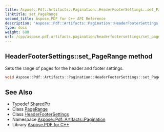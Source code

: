 ```yaml
---
title: Aspose::Pdf::Artifacts::Pagination::HeaderFooterSettings::set_PageRange method
linktitle: set_PageRange
second_title: Aspose.PDF for C++ API Reference
description: 'Aspose::Pdf::Artifacts::Pagination::HeaderFooterSettings::set_PageRange method. Sets the range of pages for the header and footer settings in C++.'
type: docs
weight: 600
url: /cpp/aspose.pdf.artifacts.pagination/headerfootersettings/set_pagerange/
---
```

## HeaderFooterSettings::set_PageRange method


Sets the range of pages for the header and footer settings.

```cpp
void Aspose::Pdf::Artifacts::Pagination::HeaderFooterSettings::set_PageRange(System::SharedPtr<Aspose::Pdf::Artifacts::Pagination::PageRange> value)
```

## See Also

* Typedef [SharedPtr](../../../system/sharedptr/)
* Class [PageRange](../../pagerange/)
* Class [HeaderFooterSettings](../)
* Namespace [Aspose::Pdf::Artifacts::Pagination](../../)
* Library [Aspose.PDF for C++](../../../)
